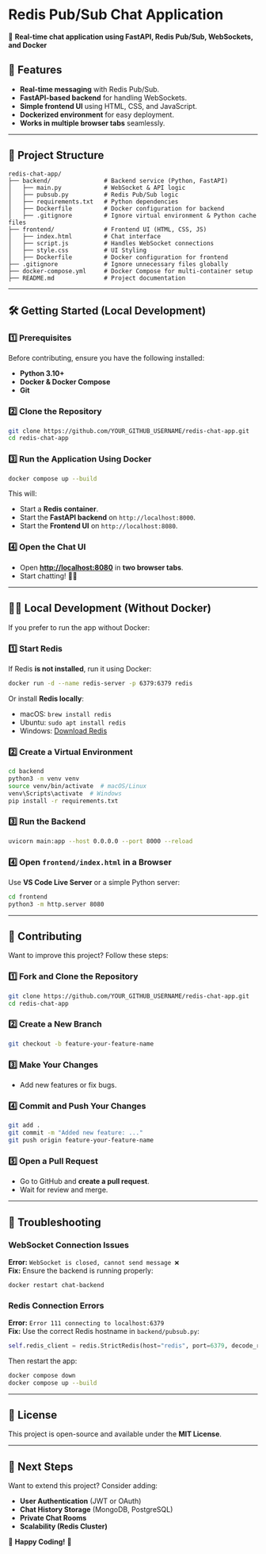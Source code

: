 # Redis Pub/Sub Chat Application

🚀 **Real-time chat application using FastAPI, Redis Pub/Sub, WebSockets, and Docker**

## 📌 Features

- **Real-time messaging** with Redis Pub/Sub.
- **FastAPI-based backend** for handling WebSockets.
- **Simple frontend UI** using HTML, CSS, and JavaScript.
- **Dockerized environment** for easy deployment.
- **Works in multiple browser tabs** seamlessly.

---

## 📂 Project Structure

```
redis-chat-app/
├── backend/               # Backend service (Python, FastAPI)
│   ├── main.py            # WebSocket & API logic
│   ├── pubsub.py          # Redis Pub/Sub logic
│   ├── requirements.txt   # Python dependencies
│   ├── Dockerfile         # Docker configuration for backend
│   ├── .gitignore         # Ignore virtual environment & Python cache files
├── frontend/              # Frontend UI (HTML, CSS, JS)
│   ├── index.html         # Chat interface
│   ├── script.js          # Handles WebSocket connections
│   ├── style.css          # UI Styling
│   ├── Dockerfile         # Docker configuration for frontend
├── .gitignore             # Ignore unnecessary files globally
├── docker-compose.yml     # Docker Compose for multi-container setup
├── README.md              # Project documentation
```

---

## 🛠️ Getting Started (Local Development)

### 1️⃣ Prerequisites

Before contributing, ensure you have the following installed:

- **Python 3.10+**
- **Docker & Docker Compose**
- **Git**

### 2️⃣ Clone the Repository

```sh
git clone https://github.com/YOUR_GITHUB_USERNAME/redis-chat-app.git
cd redis-chat-app
```

### 3️⃣ Run the Application Using Docker

```sh
docker compose up --build
```

This will:

- Start a **Redis container**.
- Start the **FastAPI backend** on `http://localhost:8000`.
- Start the **Frontend UI** on `http://localhost:8080`.

### 4️⃣ Open the Chat UI

- Open [**http://localhost:8080**](http://localhost:8080) in **two browser tabs**.
- Start chatting! 📨💬

---

## 👨‍💻 Local Development (Without Docker)

If you prefer to run the app without Docker:

### 1️⃣ Start Redis

If Redis **is not installed**, run it using Docker:

```sh
docker run -d --name redis-server -p 6379:6379 redis
```

Or install **Redis locally**:

- macOS: `brew install redis`
- Ubuntu: `sudo apt install redis`
- Windows: [Download Redis](https://github.com/microsoftarchive/redis/releases)

### 2️⃣ Create a Virtual Environment

```sh
cd backend
python3 -m venv venv
source venv/bin/activate  # macOS/Linux
venv\Scripts\activate  # Windows
pip install -r requirements.txt
```

### 3️⃣ Run the Backend

```sh
uvicorn main:app --host 0.0.0.0 --port 8000 --reload
```

### 4️⃣ Open `frontend/index.html` in a Browser

Use **VS Code Live Server** or a simple Python server:

```sh
cd frontend
python3 -m http.server 8080
```

---

## 🤝 Contributing

Want to improve this project? Follow these steps:

### 1️⃣ Fork and Clone the Repository

```sh
git clone https://github.com/YOUR_GITHUB_USERNAME/redis-chat-app.git
cd redis-chat-app
```

### 2️⃣ Create a New Branch

```sh
git checkout -b feature-your-feature-name
```

### 3️⃣ Make Your Changes

- Add new features or fix bugs.

### 4️⃣ Commit and Push Your Changes

```sh
git add .
git commit -m "Added new feature: ..."
git push origin feature-your-feature-name
```

### 5️⃣ Open a Pull Request

- Go to GitHub and **create a pull request**.
- Wait for review and merge.

---

## 🐛 Troubleshooting

### WebSocket Connection Issues

**Error:** `WebSocket is closed, cannot send message ❌`\
**Fix:** Ensure the backend is running properly:

```sh
docker restart chat-backend
```

### Redis Connection Errors

**Error:** `Error 111 connecting to localhost:6379`\
**Fix:** Use the correct Redis hostname in `backend/pubsub.py`:

```python
self.redis_client = redis.StrictRedis(host="redis", port=6379, decode_responses=True)
```

Then restart the app:

```sh
docker compose down
docker compose up --build
```

---

## 📜 License

This project is open-source and available under the **MIT License**.

---

## 🎯 Next Steps

Want to extend this project? Consider adding:

- **User Authentication** (JWT or OAuth)
- **Chat History Storage** (MongoDB, PostgreSQL)
- **Private Chat Rooms**
- **Scalability (Redis Cluster)**

🚀 **Happy Coding!** 🎉

